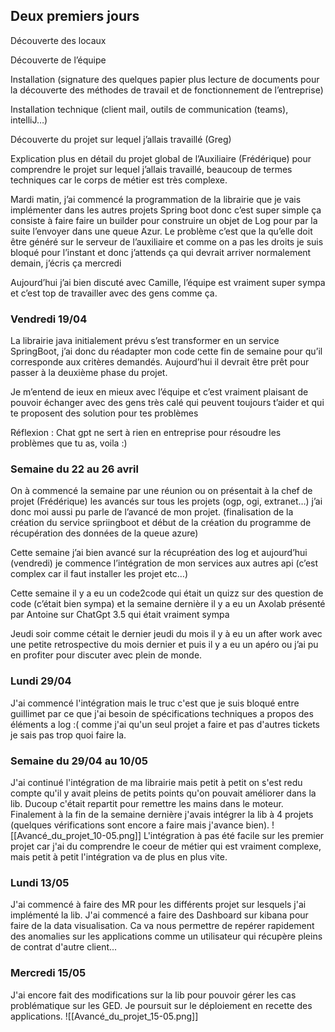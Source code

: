 ## Deux premiers jours

Découverte des locaux

Découverte de l’équipe

Installation (signature des quelques papier plus lecture de documents pour la découverte des méthodes de travail et de fonctionnement de l’entreprise)

Installation technique (client mail, outils de communication (teams), intelliJ…)

Découverte du projet sur lequel j’allais travaillé (Greg)

Explication plus en détail du projet global de l’Auxiliaire (Frédérique) pour comprendre le projet sur lequel j’allais travaillé, beaucoup de termes techniques car le corps de métier est très complexe.

Mardi matin, j’ai commencé la programmation de la librairie que je vais implémenter dans les autres projets Spring boot donc c’est super simple ça consiste à faire faire un builder pour construire un objet de Log pour par la suite l’envoyer dans une queue Azur. Le problème c’est que la qu’elle doit être généré sur le serveur de l’auxiliaire et comme on a pas les droits je suis bloqué pour l’instant et donc j’attends ça qui devrait arriver normalement demain, j’écris ça mercredi

Aujourd’hui j’ai bien discuté avec Camille, l’équipe est vraiment super sympa et c’est top de travailler avec des gens comme ça.

### Vendredi 19/04

La librairie java initialement prévu s’est transformer en un service SpringBoot, j’ai donc du réadapter mon code cette fin de semaine pour qu’il corresponde aux critères demandés. Aujourd’hui il devrait être prêt pour passer à la deuxième phase du projet.

Je m’entend de ieux en mieux avec l’équipe et c’est vraiment plaisant de pouvoir échanger avec des gens très calé qui peuvent toujours t’aider et qui te proposent des solution pour tes problèmes

Réflexion : Chat gpt ne sert à rien en entreprise pour résoudre les problèmes que tu as, voila :)

### Semaine du 22 au 26 avril

On à commencé la semaine par une réunion ou on présentait à la chef de projet (Frédérique) les avancés sur tous les projets (ogp, ogi, extranet…) j’ai donc moi aussi pu parle de l’avancé de mon projet. (finalisation de la création du service spriingboot et début de la création du programme de récupération des données de la queue azure)

Cette semaine j’ai bien avancé sur la récupréation des log et aujourd’hui (vendredi) je commence l’intégration de mon services aux autres api (c’est complex car il faut installer les projet etc…)

Cette semaine il y a eu un code2code qui était un quizz sur des question de code (c’était bien sympa) et la semaine dernière il y a eu un Axolab présenté par Antoine sur ChatGpt 3.5 qui était vraiment sympa

Jeudi soir comme cétait le dernier jeudi du mois il y à eu un after work avec une petite retrospective du mois dernier et puis il y a eu un apéro ou j’ai pu en profiter pour discuter avec plein de monde.

### Lundi 29/04
J'ai commencé l'intégration mais le truc c'est que je suis bloqué entre guillimet par ce que j'ai besoin de spécifications techniques a propos des éléments a log :( comme j'ai qu'un seul projet a faire et pas d'autres tickets je sais pas trop quoi faire la.

### Semaine du 29/04 au 10/05
J'ai continué l'intégration de ma librairie mais petit à petit on s'est redu compte qu'il y avait pleins de petits points qu'on pouvait améliorer dans la lib. Ducoup c'était repartit pour remettre les mains dans le moteur. Finalement à la fin de la semaine dernière j'avais intégrer la lib à 4 projets (quelques vérifications sont encore a faire mais j'avance bien).
![[Avancé_du_projet_10-05.png]]
L'intégration à pas été facile sur les premier projet car j'ai du comprendre le coeur de métier qui est vraiment complexe, mais petit à petit l'intégration va de plus en plus vite.

### Lundi 13/05
J'ai commencé à faire des MR pour les différents projet sur lesquels j'ai implémenté la lib.
J'ai commencé a faire des Dashboard sur kibana pour faire de la data visualisation. Ca va nous permettre de repérer rapidement des anomalies sur les applications comme un utilisateur qui récupère pleins de contrat d'autre client...
### Mercredi 15/05
J'ai encore fait des modifications sur la lib pour pouvoir gérer les cas problématique sur les GED. Je poursuit sur le déploiement en recette des applications.
![[Avancé_du_projet_15-05.png]]
